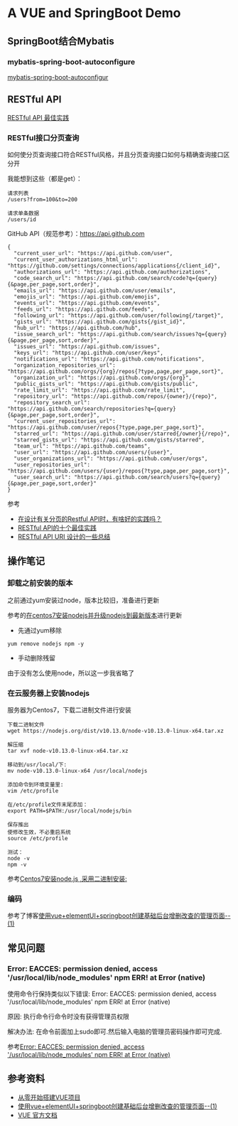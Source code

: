 # A VUE and SpringBoot Demo

## SpringBoot结合Mybatis

### mybatis-spring-boot-autoconfigure

[mybatis-spring-boot-autoconfigur](http://www.mybatis.org/spring-boot-starter/mybatis-spring-boot-autoconfigure/)

## RESTful API

[RESTful API 最佳实践](http://www.ruanyifeng.com/blog/2018/10/restful-api-best-practices.html)

### RESTful接口分页查询

如何使分页查询接口符合RESTful风格，并且分页查询接口如何与精确查询接口区分开

我能想到这些（都是get）：

```API
请求列表
/users?from=100&to=200

请求单条数据
/users/id
```

GitHub API（规范参考）：https://api.github.com

```API
{
  "current_user_url": "https://api.github.com/user",
  "current_user_authorizations_html_url": "https://github.com/settings/connections/applications{/client_id}",
  "authorizations_url": "https://api.github.com/authorizations",
  "code_search_url": "https://api.github.com/search/code?q={query}{&page,per_page,sort,order}",
  "emails_url": "https://api.github.com/user/emails",
  "emojis_url": "https://api.github.com/emojis",
  "events_url": "https://api.github.com/events",
  "feeds_url": "https://api.github.com/feeds",
  "following_url": "https://api.github.com/user/following{/target}",
  "gists_url": "https://api.github.com/gists{/gist_id}",
  "hub_url": "https://api.github.com/hub",
  "issue_search_url": "https://api.github.com/search/issues?q={query}{&page,per_page,sort,order}",
  "issues_url": "https://api.github.com/issues",
  "keys_url": "https://api.github.com/user/keys",
  "notifications_url": "https://api.github.com/notifications",
  "organization_repositories_url": "https://api.github.com/orgs/{org}/repos{?type,page,per_page,sort}",
  "organization_url": "https://api.github.com/orgs/{org}",
  "public_gists_url": "https://api.github.com/gists/public",
  "rate_limit_url": "https://api.github.com/rate_limit",
  "repository_url": "https://api.github.com/repos/{owner}/{repo}",
  "repository_search_url": "https://api.github.com/search/repositories?q={query}{&page,per_page,sort,order}",
  "current_user_repositories_url": "https://api.github.com/user/repos{?type,page,per_page,sort}",
  "starred_url": "https://api.github.com/user/starred{/owner}{/repo}",
  "starred_gists_url": "https://api.github.com/gists/starred",
  "team_url": "https://api.github.com/teams",
  "user_url": "https://api.github.com/users/{user}",
  "user_organizations_url": "https://api.github.com/user/orgs",
  "user_repositories_url": "https://api.github.com/users/{user}/repos{?type,page,per_page,sort}",
  "user_search_url": "https://api.github.com/search/users?q={query}{&page,per_page,sort,order}"
}
```

参考

- [在设计有关分页的Restful API时，有啥好的实践吗？](https://segmentfault.com/q/1010000000603084/a-1020000000605223)
- [RESTful API的十个最佳实践](http://www.cnblogs.com/xiaoyaojian/p/4612503.html)
- [RESTful API URI 设计的一些总结](https://www.cnblogs.com/xishuai/p/restful-webapi-uri-design.html)

## 操作笔记

### 卸载之前安装的版本

之前通过yum安装过node，版本比较旧，准备进行更新

参考的[在centos7安装nodejs并升级nodejs到最新版本](https://segmentfault.com/a/1190000015302680)进行更新

- 先通过yum移除

```Shell
yum remove nodejs npm -y
```

- 手动删除残留

由于没有怎么使用node，所以这一步我省略了

### 在云服务器上安装nodejs

服务器为Centos7，下载二进制文件进行安装

```Shell
下载二进制文件
wget https://nodejs.org/dist/v10.13.0/node-v10.13.0-linux-x64.tar.xz

解压缩
tar xvf node-v10.13.0-linux-x64.tar.xz

移动到/usr/local/下:
mv node-v10.13.0-linux-x64 /usr/local/nodejs

添加命令到环境变量里:
vim /etc/profile

在/etc/profile文件末尾添加：
export PATH=$PATH:/usr/local/nodejs/bin

保存推出
使修改生效，不必重启系统
source /etc/profile

测试：
node -v
npm -v

```

参考[Centos7安装node.js ,采用二进制安装:](https://blog.csdn.net/mrtwenty/article/details/80404833)

### 编码

参考了博客[使用vue+elementUI+springboot创建基础后台增删改查的管理页面--(1)](http://www.cnblogs.com/hetutu-5238/p/9456016.html)

## 常见问题

### Error: EACCES: permission denied, access '/usr/local/lib/node_modules' npm ERR! at Error (native)

使用命令行保持类似以下错误:  Error: EACCES: permission denied, access '/usr/local/lib/node_modules' npm ERR! at Error (native)

原因: 执行命令行命令时没有获得管理员权限

解决办法: 在命令前面加上sudo即可.然后输入电脑的管理员密码操作即可完成.

参考[Error: EACCES: permission denied, access '/usr/local/lib/node_modules' npm ERR! at Error (native)](https://blog.csdn.net/soindy/article/details/51135146)

## 参考资料

- [从零开始搭建VUE项目](http://www.cnblogs.com/cczlovexw/p/7691786.html)
- [使用vue+elementUI+springboot创建基础后台增删改查的管理页面--(1)](http://www.cnblogs.com/hetutu-5238/p/9456016.html)
- [VUE 官方文档](https://cn.vuejs.org/v2/guide/installation.html)